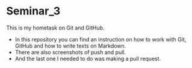 # Seminar_3
This is my hometask on Git and GitHub.
* In this repository you can find an instruction on how to work with Git, GitHub and how to write texts on Markdown.
* There are also screenshots of push and pull.
* And the last one I needed to do was making a pull request.
